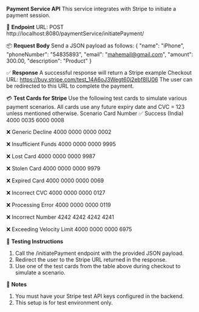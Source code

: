**Payment Service API**
This service integrates with Stripe to initiate a payment session.

📍 **Endpoint**
URL:
POST http://localhost:8080/paymentService/initiatePayment/

📦 **Request Body**
Send a JSON payload as follows:
{
  "name": "iPhone",
  "phoneNumber": "54835893",
  "email": "mahemail@gmail.com",
  "amount": 300.00,
  "description": "Product"
}

✅ **Response**
A successful response will return a Stripe example Checkout URL:
https://buy.stripe.com/test_14A6oJ3Wegt60j2ebf8IU06
The user can be redirected to this URL to complete the payment.

💳 **Test Cards for Stripe**
Use the following test cards to simulate various payment scenarios. All cards use any future expiry date and CVC = 123 unless mentioned otherwise.
Scenario	Card Number
✅ Success (India)	4000 0035 6000 0008

❌ Generic Decline	4000 0000 0000 0002

❌ Insufficient Funds	4000 0000 0000 9995

❌ Lost Card	4000 0000 0000 9987

❌ Stolen Card	4000 0000 0000 9979

❌ Expired Card	4000 0000 0000 0069

❌ Incorrect CVC	4000 0000 0000 0127

❌ Processing Error	4000 0000 0000 0119

❌ Incorrect Number	4242 4242 4242 4241

❌ Exceeding Velocity Limit	4000 0000 0000 6975

🔁 **Testing Instructions**
1. Call the /initiatePayment endpoint with the provided JSON payload.
2. Redirect the user to the Stripe URL returned in the response.
3. Use one of the test cards from the table above during checkout to simulate a scenario.

📌 **Notes**
1. You must have your Stripe test API keys configured in the backend.
2. This setup is for test environment only.
